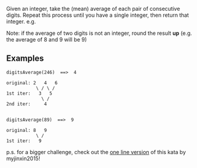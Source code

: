 Given an integer, take the (mean) average of each pair of consecutive digits. Repeat this process until you have a single integer, then return that integer. e.g.

Note: if the average of two digits is not an integer, round the result **up** (e.g. the average of 8 and 9 will be 9)

## Examples

```
digitsAverage(246)  ==>  4

original: 2   4   6
           \ / \ /
1st iter:   3   5
             \ /
2nd iter:     4


digitsAverage(89)  ==>  9

original: 8   9
           \ /
1st iter:   9
```

p.s. for a bigger challenge, check out the [one line version](https://www.codewars.com/kata/one-line-task-digits-average) of this kata by myjinxin2015!